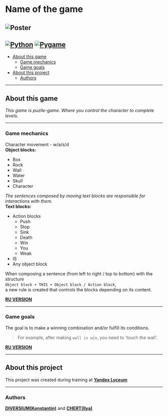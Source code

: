 # **Name of the game**
![Poster]([https://github.com/DIVERSIUMx/pygame-project/blob/main/chert%20and%20diversium.png](https://github.com/DIVERSIUMx/pygame-project/blob/main/chert%20and%20diversium%20(3).png))
----
[![Python](https://img.shields.io/badge/Python-3.11-gold?style=for-the-badge&logo=python&logoColor=white)](https://www.python.org/)
[![Pygame](https://img.shields.io/badge/pygame-2.6.1-gold?style=for-the-badge&logo=pygame&logoColor=white)](https://pypi.org/project/pygame/)
-----
+ [About this game](#about-this-game)
  + [Game mechanics](#game-mechanics)
  + [Game goals](#game-goals)
+ [About this project](#about-this-project)
  + [Authors](#authors)
-----
## **About this game**
*This game is puzlle-game. Where you control the character to complete levels.*

-------

### **Game mechanics**
Character movement - w/a/s/d  
**Object blocks:**
  + Box
  + Rock
  + Wall
  + Water
  + Skull
  + Character

*The sentences composed by moving text blocks are responsible for interactions with them.*  
**Text blocks:**
  + Action blocks
      + Push
      + Stop
      + Sink
      + Death
      + Win
      + You
      + Weak
  + IS
  + Any object block
  

When composing a sentence (from left to right / top to bottom) with the structure   
`Object block + THIS + Object block / Action block`,  
a new rule is created that controls the blocks depending on its content.  


[**RU VERSION**](## "Перемещение персонжа - w/a/s/d
Блоки объектов:
	+ Коробка
	+ Камень
	+ Стена
	+ Вода
	+ Череп
	+ Персонаж
За взаимодествия с ними отвечают составленные прдложения, путем перемещения блоков текста.
Блоки текста:
	+ ЭТО
	+ Любой блок объетка 
	+ Блоки действий
	  - Толкать
	  - Стоп
	  - Потопить
	  - Смерть
	  - Победа
	  - Ты
	  - Хлипкий
При составлении предложения (Слвево на право / сверху вниз) структурой 'Блок объектов + ЭТО + Блок объектов / Блок действий', сотсавляется новое правило, управляющее блоками в зависимости от его наполнения.")

 -----
### Game goals  
The goal is to make a winning combination and/or fulfill its conditions. 
> For example, after making `wall is win`, you need to 'touch the wall'. 

[**RU VERSION**](## "Цель - составить победную комбинацию и(или) выполнить ее условия. К примеру после составления `wall is win` требуется 'прикоснутся к стене'.")

-----

## About this project
This project was created during training at [**Yandex Lyceum**](https://lyceum.yandex.ru/)

------
### Authors   
[**DIVERSIUM(Konstantin)**](https://github.com/DIVERSIUMx) and [**CHERT(Ilya)**](https://github.com/CHERTvsINTERNET)
